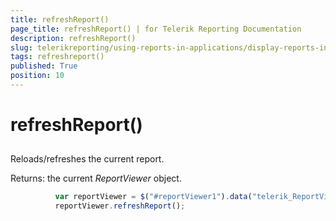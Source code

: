 ```yaml
---
title: refreshReport()
page_title: refreshReport() | for Telerik Reporting Documentation
description: refreshReport()
slug: telerikreporting/using-reports-in-applications/display-reports-in-applications/web-application/html5-report-viewer/api-reference/reportviewer/methods/refreshreport()
tags: refreshreport()
published: True
position: 10
---
```


# refreshReport()



## 

Reloads/refreshes the current report.

Returns: the current *ReportViewer* object.

	
````js
          var reportViewer = $("#reportViewer1").data("telerik_ReportViewer");
          reportViewer.refreshReport();
          
````


